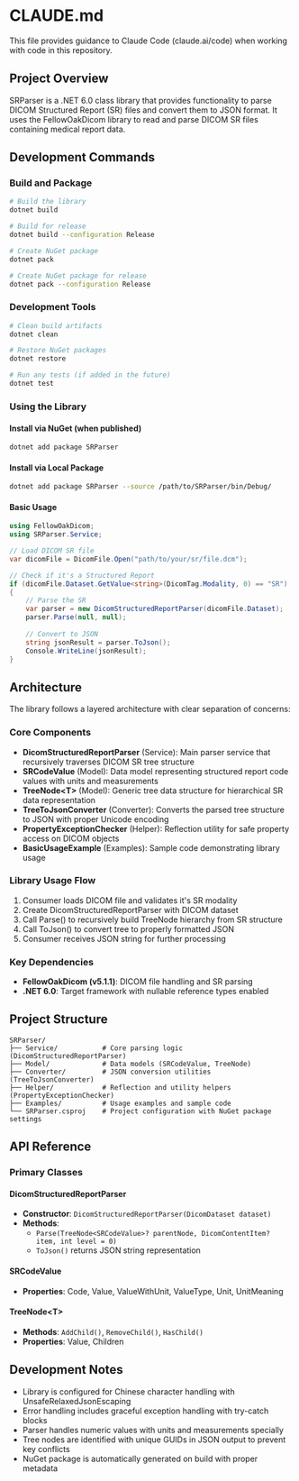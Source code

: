 # CLAUDE.md

This file provides guidance to Claude Code (claude.ai/code) when working with code in this repository.

## Project Overview

SRParser is a .NET 6.0 class library that provides functionality to parse DICOM Structured Report (SR) files and convert them to JSON format. It uses the FellowOakDicom library to read and parse DICOM SR files containing medical report data.

## Development Commands

### Build and Package
```bash
# Build the library
dotnet build

# Build for release
dotnet build --configuration Release

# Create NuGet package
dotnet pack

# Create NuGet package for release
dotnet pack --configuration Release
```

### Development Tools
```bash
# Clean build artifacts
dotnet clean

# Restore NuGet packages
dotnet restore

# Run any tests (if added in the future)
dotnet test
```

### Using the Library

#### Install via NuGet (when published)
```bash
dotnet add package SRParser
```

#### Install via Local Package
```bash
dotnet add package SRParser --source /path/to/SRParser/bin/Debug/
```

#### Basic Usage
```csharp
using FellowOakDicom;
using SRParser.Service;

// Load DICOM SR file
var dicomFile = DicomFile.Open("path/to/your/sr/file.dcm");

// Check if it's a Structured Report
if (dicomFile.Dataset.GetValue<string>(DicomTag.Modality, 0) == "SR")
{
    // Parse the SR
    var parser = new DicomStructuredReportParser(dicomFile.Dataset);
    parser.Parse(null, null);
    
    // Convert to JSON
    string jsonResult = parser.ToJson();
    Console.WriteLine(jsonResult);
}
```

## Architecture

The library follows a layered architecture with clear separation of concerns:

### Core Components

- **DicomStructuredReportParser** (Service): Main parser service that recursively traverses DICOM SR tree structure
- **SRCodeValue** (Model): Data model representing structured report code values with units and measurements  
- **TreeNode&lt;T&gt;** (Model): Generic tree data structure for hierarchical SR data representation
- **TreeToJsonConverter** (Converter): Converts the parsed tree structure to JSON with proper Unicode encoding
- **PropertyExceptionChecker** (Helper): Reflection utility for safe property access on DICOM objects
- **BasicUsageExample** (Examples): Sample code demonstrating library usage

### Library Usage Flow
1. Consumer loads DICOM file and validates it's SR modality
2. Create DicomStructuredReportParser with DICOM dataset
3. Call Parse() to recursively build TreeNode hierarchy from SR structure
4. Call ToJson() to convert tree to properly formatted JSON
5. Consumer receives JSON string for further processing

### Key Dependencies
- **FellowOakDicom (v5.1.1)**: DICOM file handling and SR parsing
- **.NET 6.0**: Target framework with nullable reference types enabled

## Project Structure

```
SRParser/
├── Service/           # Core parsing logic (DicomStructuredReportParser)
├── Model/             # Data models (SRCodeValue, TreeNode)
├── Converter/         # JSON conversion utilities (TreeToJsonConverter)
├── Helper/            # Reflection and utility helpers (PropertyExceptionChecker)
├── Examples/          # Usage examples and sample code
└── SRParser.csproj    # Project configuration with NuGet package settings
```

## API Reference

### Primary Classes

#### DicomStructuredReportParser
- **Constructor**: `DicomStructuredReportParser(DicomDataset dataset)`
- **Methods**: 
  - `Parse(TreeNode<SRCodeValue>? parentNode, DicomContentItem? item, int level = 0)`
  - `ToJson()` returns JSON string representation

#### SRCodeValue
- **Properties**: Code, Value, ValueWithUnit, ValueType, Unit, UnitMeaning

#### TreeNode&lt;T&gt;
- **Methods**: `AddChild()`, `RemoveChild()`, `HasChild()`
- **Properties**: Value, Children

## Development Notes

- Library is configured for Chinese character handling with UnsafeRelaxedJsonEscaping
- Error handling includes graceful exception handling with try-catch blocks
- Parser handles numeric values with units and measurements specially
- Tree nodes are identified with unique GUIDs in JSON output to prevent key conflicts
- NuGet package is automatically generated on build with proper metadata